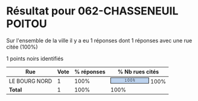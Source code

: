 # Résultat pour 062-CHASSENEUIL POITOU

Sur l'ensemble de la ville il y a eu 1 réponses dont 1 réponses avec une rue citée (100%)

1 points noirs identifiés

| Rue | Vote | % réponses | % Nb rues cités|
|-----|------|------------|----------------|
| LE BOURG NORD | 1 | 100% | <img src="../../img/bar_100.gif" />&nbsp;100%|
| **Total** | 1 | 100% | 100%|

